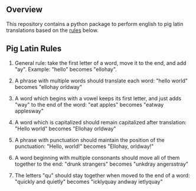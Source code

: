 ## Overview
This repository contains a python package to perform english to pig latin translations based on the [rules](#pig-latin-rules) below.


## Pig Latin Rules

1. General rule: take the first letter of a word, move it to the end, and add "ay". Example: "hello" becomes "ellohay". 

2. A phrase with multiple words should translate each word: "hello world" becomes "ellohay orldway"

3. A word which begins with a vowel keeps its first letter, and just adds "way" to the end of the word: "eat apples" becomes "eatway applesway" 

4. A word which is capitalized should remain capitalized after translation: "Hello world" becomes "Ellohay orldway" 

5. A phrase with punctuation should maintain the position of the punctuation: "Hello, world!" becomes "Ellohay, orldway!" 

6. A word beginning with multiple consonants should move all of them together to the end: "drunk strangers" becomes "unkdray angersstray" 

7. The letters "qu" should stay together when moved to the end of a word: "quickly and quietly" becomes "icklyquay andway ietlyquay" 
